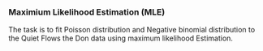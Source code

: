### Maximium Likelihood Estimation (MLE)

The task is to fit Poisson distribution and Negative binomial distribution to the Quiet Flows the Don data using maximum likelihood Estimation.
